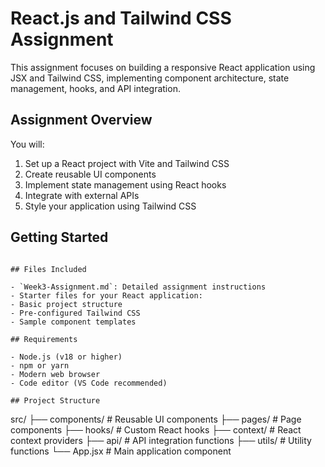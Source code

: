 # React.js and Tailwind CSS Assignment

This assignment focuses on building a responsive React application using JSX and Tailwind CSS, implementing component architecture, state management, hooks, and API integration.

## Assignment Overview

You will:

1. Set up a React project with Vite and Tailwind CSS
2. Create reusable UI components
3. Implement state management using React hooks
4. Integrate with external APIs
5. Style your application using Tailwind CSS

## Getting Started

```

## Files Included

- `Week3-Assignment.md`: Detailed assignment instructions
- Starter files for your React application:
- Basic project structure
- Pre-configured Tailwind CSS
- Sample component templates

## Requirements

- Node.js (v18 or higher)
- npm or yarn
- Modern web browser
- Code editor (VS Code recommended)

## Project Structure

```

src/
├── components/ # Reusable UI components
├── pages/ # Page components
├── hooks/ # Custom React hooks
├── context/ # React context providers
├── api/ # API integration functions
├── utils/ # Utility functions
└── App.jsx # Main application component

```

```
